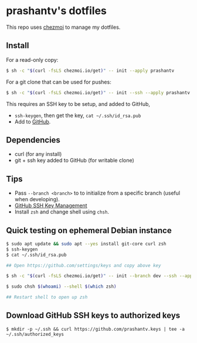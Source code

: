 # prashantv's dotfiles

This repo uses [chezmoi](https://www.chezmoi.io/) to manage my dotfiles.

## Install

For a read-only copy:
```bash
$ sh -c "$(curl -fsLS chezmoi.io/get)" -- init --apply prashantv
```

For a git clone that can be used for pushes:
```bash
$ sh -c "$(curl -fsLS chezmoi.io/get)" -- init --ssh --apply prashantv
```

This requires an SSH key to be setup, and added to GitHub,
 * `ssh-keygen`, then get the key, `cat ~/.ssh/id_rsa.pub` 
 * Add to [GitHub](https://github.com/settings/ssh/new).

## Dependencies

* curl (for any install)
* git + ssh key added to GitHub (for writable clone)

## Tips
- Pass `--branch <branch>` to to initialize from a specific branch (useful when developing).
- [GitHub SSH Key Management](https://github.com/settings/keys)
- Install `zsh` and change shell using `chsh`.


## Quick testing on ephemeral Debian instance

```bash
$ sudo apt update && sudo apt --yes install git-core curl zsh
$ ssh-keygen
$ cat ~/.ssh/id_rsa.pub

## Open https://github.com/settings/keys and copy above key

$ sh -c "$(curl -fsLS chezmoi.io/get)" -- init --branch dev --ssh --apply prashantv

$ sudo chsh $(whoami) --shell $(which zsh)

## Restart shell to open up zsh
```

## Download GitHub SSH keys to authorized keys
```
$ mkdir -p ~/.ssh && curl https://github.com/prashantv.keys | tee -a ~/.ssh/authorized_keys
```
